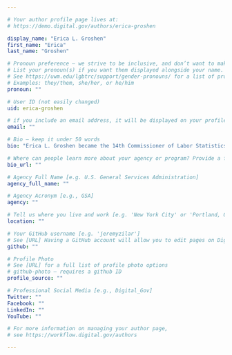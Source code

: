 ```yaml
---

# Your author profile page lives at:
# https://demo.digital.gov/authors/erica-groshen

display_name: "Erica L. Groshen"
first_name: "Erica"
last_name: "Groshen"

# Pronoun preference — we strive to be inclusive, and don’t want to make assumptions on a person’s first name (be it a gender-neutral name, or is one more common in languages other than English). Learn more http://www.MyPronouns.org
# List your pronoun(s) if you want them displayed alongside your name. Leave it blank and we'll use just your name.
# See https://uwm.edu/lgbtrc/support/gender-pronouns/ for a list of pronouns
# Examples: they/them, she/her, or he/him
pronoun: ""

# User ID (not easily changed)
uid: erica-groshen

# if you include an email address, it will be displayed on your profile page
email: ""

# Bio — keep it under 50 words
bio: "Erica L. Groshen became the 14th Commissioner of Labor Statistics in January 2013. Prior to joining BLS, Dr. Groshen was a Vice President in the Research and Statistics Group at the Federal Reserve Bank of New York. Her research has focused on labor markets over the business cycle, regional economics, wage rigidity and dispersion, the male-female wage differential, and the role of employers in labor market outcomes. She also served on advisory boards for BLS and the U.S. Census Bureau. Before joining the Federal Reserve Bank of New York in 1994, Dr. Groshen was a visiting assistant professor of economics at Barnard College at Columbia University and an economist at the Federal Reserve Bank of Cleveland. She was a visiting economist at the Bank for International Settlements in Basel, Switzerland, in 1999–2000. Dr. Groshen earned a Ph.D. in economics from Harvard University and a bachelor’s degree in economics and mathematics from the University of Wisconsin-Madison. Dr. Groshen’s office can be contacted at (202) 691-7800."

# Where can people learn more about your agency or program? Provide a full URL [e.g. 'https://www.example.gov/']
bio_url: ""

# Agency Full Name [e.g. U.S. General Services Administration]
agency_full_name: ""

# Agency Acronym [e.g., GSA]
agency: ""

# Tell us where you live and work [e.g. 'New York City' or 'Portland, OR']
location: ""

# Your GitHub username [e.g. 'jeremyzilar']
# See [URL] Having a GitHub account will allow you to edit pages on DigitalGov. The image used in your GitHub account can also be used to populate your digital.gov profile photo.
github: ""

# Profile Photo
# See [URL] for a full list of profile photo options
# github-photo — requires a github ID
profile_source: ""

# Professional Social Media [e.g., Digital_Gov]
Twitter: ""
Facebook: ""
LinkedIn: ""
YouTube: ""

# For more information on managing your author page,
# see https://workflow.digital.gov/authors

---
```

